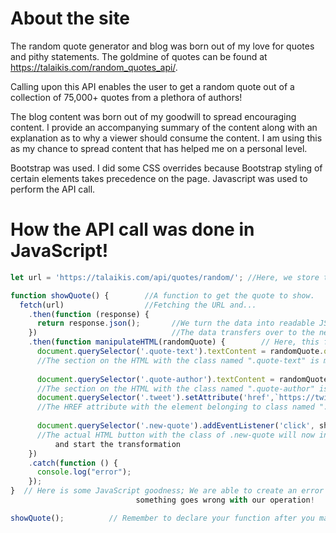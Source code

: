 # About the site

The random quote generator and blog was born out of my love for quotes and pithy statements. The goldmine of quotes can be found at https://talaikis.com/random_quotes_api/. 

Calling upon this API enables the user to get a random quote out of a collection of 75,000+ quotes from a plethora of authors!



The blog content was born out of my goodwill to spread encouraging content. I provide an accompanying summary of the content along with an explanation as to why a viewer should consume the content. I am using this as my chance to spread content that has helped me on a personal level.



Bootstrap was used. I did some CSS overrides because Bootstrap styling of certain elements takes precedence on the page. Javascript was used to perform the API call. 

# How the API call was done in JavaScript!

```javascript
let url = 'https://talaikis.com/api/quotes/random/'; //Here, we store the API URL into a variable.

function showQuote() {        //A function to get the quote to show.
  fetch(url)                  //Fetching the URL and...
    .then(function (response) {       
      return response.json();       //We turn the data into readable JSON data!
    })                              //The data transfers over to the next functions. Thanks .then!
    .then(function manipulateHTML(randomQuote) {        // Here, this function is meant to literally manipulate HTML. Watch...
      document.querySelector('.quote-text').textContent = randomQuote.quote;
      //The section on the HTML with the class named ".quote-text" is made to inherit the random API quote!
      
      document.querySelector('.quote-author').textContent = randomQuote.author;   
      //The section on the HTML with the class named ".quote-author" is changed to inherit the random quote's author!
      document.querySelector('.tweet').setAttribute('href',`https://twitter.com/intent/tweettext=${randomQuote.quote}-${randomQuote.author}`);               
      //The HREF attribute with the element belonging to class named ".tweet" is changed to the specific twitter path to make a new tweet.          JavaScript ES6 template literals were used in the new custom URL path. 
                                              
      document.querySelector('.new-quote').addEventListener('click', showQuote);  
      //The actual HTML button with the class of .new-quote will now initiate the function "showQuote" in order to get us a new quote 
          and start the transformation
    })
    .catch(function () {
      console.log("error");
    });              
}  // Here is some JavaScript goodness; We are able to create an error catching mechanism here in case 
                            something goes wrong with our operation!

showQuote();          // Remember to declare your function after you make it so we can get the ball rolling.





```
